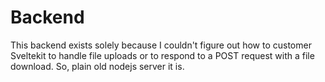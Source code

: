 # Backend

This backend exists solely because I couldn't figure out how to customer Sveltekit to handle file uploads or to respond to a POST request with a file download. So, plain old nodejs server it is.
